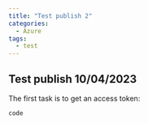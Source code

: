 ```yaml
---
title: "Test publish 2"
categories:
  - Azure
tags:
  - test
---
```




## Test publish 10/04/2023

The first task is to get an access token:

```
code
```
